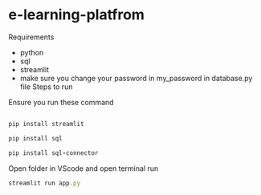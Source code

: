# e-learning-platfrom

Requirements 
- python
- sql
- streamlit
- make sure you change your password in my_password in database.py file
Steps to run

Ensure you run these command 
```ruby

pip install streamlit
```
```ruby
pip install sql
```
```ruby
pip install sql-connector
```
Open folder in VScode and open terminal run
```ruby
streamlit run app.py
```
